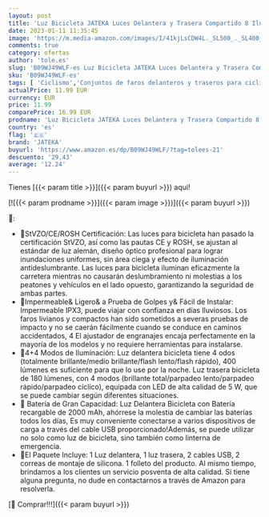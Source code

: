 ```yaml
---
layout: post
title: 'Luz Bicicleta JATEKA Luces Delantera y Trasera Compartido 8 Iluminación Modos  Impermeable Luces LED Bicicleta para Ciclismo de Montaña y Carretera'
date: 2023-01-11 11:35:45
image: 'https://m.media-amazon.com/images/I/41kjLsCDW4L._SL500_._SL400_.jpg'
comments: true
category: ofertas
author: 'tole.es'
slug: 'B09WJ49WLF-es Luz Bicicleta JATEKA Luces Delantera y Trasera Compartido...'
sku: 'B09WJ49WLF-es'
tags: [ 'Ciclismo','Conjuntos de faros delanteros y traseros para ciclismo','Deportes y aire libre','Luces y reflectores de ciclismo','Ropa y equipo para deportes','bicicleta','jateka','🇪🇸', ]
actualPrice: 11.99 EUR
currency: EUR
price: 11.99
comparePrice: 16.99 EUR
prodname: 'Luz Bicicleta JATEKA Luces Delantera y Trasera Compartido 8 Iluminación Modos  Impermeable Luces LED Bicicleta para Ciclismo de Montaña y Carretera'
country: 'es'
flag: '🇪🇸'
brand: 'JATEKA'
buyurl: 'https://www.amazon.es/dp/B09WJ49WLF/?tag=tolees-21'
descuento: '29.43'
average: '12.24'
---
```


Tienes [{{< param title >}}]({{< param buyurl >}}) aqui!

[![{{< param prodname >}}]({{< param image >}})]({{< param buyurl >}})

🔎:

- 🚴StVZO/CE/ROSH Certificación: Las luces para bicicleta han pasado la certificación StVZO, así como las pautas CE y ROSH, se ajustan al estándar de luz alemán, diseño óptico profesional para lograr inundaciones uniformes, sin área ciega y efecto de iluminación antideslumbrante. Las luces para bicicleta iluminan eficazmente la carretera mientras no causarán deslumbramiento ni molestias a los peatones y vehículos en el lado opuesto, garantizando la seguridad de ambas partes.
- 🚴Impermeable& Ligero& a Prueba de Golpes y& Fácil de Instalar: Impermeable IPX3, puede viajar con confianza en días lluviosos. Los faros livianos y compactos han sido sometidos a severas pruebas de impacto y no se caerán fácilmente cuando se conduce en caminos accidentados, 4 El ajustador de engranajes encaja perfectamente en la mayoría de los modelos y no requiere herramientas para instalarse.
- 🚴4+4 Modos de Iluminación: Luz delantera bicicleta tiene 4 odos (totalmente brillante/medio brillante/flash lento/flash rápido), 400 lúmenes es suficiente para que lo use por la noche. Luz trasera bicicleta de 180 lúmenes, con 4 modos (brillante total/parpadeo lento/parpadeo rápido/parpadeo cíclico), equipada con LED de alta calidad de 5 W, que se puede cambiar según diferentes situaciones.
- 🚴 Batería de Gran Capacidad: Luz Delantera Bicicleta con Batería recargable de 2000 mAh, ahórrese la molestia de cambiar las baterías todos los días, Es muy conveniente conectarse a varios dispositivos de carga a través del cable USB proporcionado!Además, se puede utilizar no solo como luz de bicicleta, sino también como linterna de emergencia.
- 🚴El Paquete Incluye: 1 Luz delantera, 1 luz trasera, 2 cables USB, 2 correas de montaje de silicona. 1 folleto del producto. Al mismo tiempo, brindamos a los clientes un servicio posventa de alta calidad. Si tiene alguna pregunta, no dude en contactarnos a través de Amazon para resolverla.

[🛒 Comprar!!!]({{< param buyurl >}})
